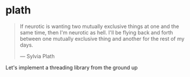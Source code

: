 # plath

> If neurotic is wanting two mutually exclusive things at one and the same
> time, then I'm neurotic as hell. I'll be flying back and forth between one
> mutually exclusive thing and another for the rest of my days.
>
> ― Sylvia Plath

Let's implement a threading library from the ground up

